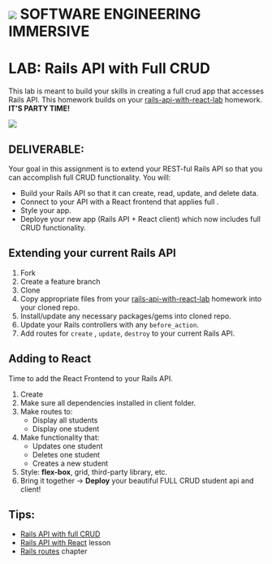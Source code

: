 # ![](https://ga-dash.s3.amazonaws.com/production/assets/logo-9f88ae6c9c3871690e33280fcf557f33.png) SOFTWARE ENGINEERING IMMERSIVE

# LAB: Rails API with Full CRUD

This lab is meant to build your skills in creating a full crud app that accesses Rails API. This homework builds on your [rails-api-with-react-lab](https://git.generalassemb.ly/sei-nyc-cicadas/rails-api-with-react-lab) homework. **IT'S PARTY TIME!**

![](https://media.giphy.com/media/Od2EuMZsnt3DW/giphy.gif)

## DELIVERABLE:

Your goal in this assignment is to extend your REST-ful Rails API so that you can accomplish full CRUD functionality. You will:

- Build your Rails API so that it can create, read, update, and delete data.
- Connect to your API with a React frontend that applies full .
- Style your app.
- Deploye your new app (Rails API + React client) which now includes full CRUD functionality.

## Extending your current Rails API

1. Fork
2. Create a feature branch
3. Clone
4. Copy appropriate files from your [rails-api-with-react-lab](https://git.generalassemb.ly/sei-nyc-cicadas/rails-api-with-react-lab) homework into your cloned repo.
5. Install/update any necessary packages/gems into cloned repo.
6. Update your Rails controllers with any `before_action`.
7. Add routes for `create` , `update`, `destroy` to your current Rails API.

## Adding to React

Time to add the React Frontend to your Rails API.

1. Create
2. Make sure all dependencies installed in client folder.
3. Make routes to:
   - Display all students
   - Display one student
4. Make functionality that:
   - Updates one student
   - Deletes one student
   - Creates a new student
5. Style: **flex-box**, grid, third-party library, etc.
6. Bring it together -> **Deploy** your beautiful FULL CRUD student api and client!

## Tips:

- [Rails API with full CRUD](https://git.generalassemb.ly/sei-nyc-cicadas/rails-api-with-react-full-crud)
- [Rails API with React](https://git.generalassemb.ly/sei-nyc-cicadas/course-app) lesson
- [Rails routes](https://www.railstutorial.org/book/filling_in_the_layout#sec-rails_routes) chapter
